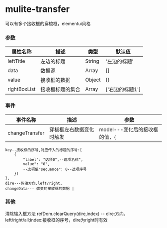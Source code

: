 <!--
 * @Author: zfz
 * @Date: 2021-11-12 14:16:29
 * @LastEditors: zfz
 * @LastEditTime: 2021-11-12 16:30:52
 * @Description: update
-->
# mulite-transfer
可以有多个接收框的穿梭框，elementui风格

### 参数
|  属性名称|  描述 | 类型 | 默认值 |
| --- | --- | --- | --- |
| leftTitle | 左边的标题 | String | '左边的标题' |
| data | 数据源 | Array | [] |
| value | 接收框的数据 | Object | {} |
| rightBoxList | 接收框标题的集合  | Array | ['右边的标题1'] |

### 事件

|  事件名称|  描述  | 参数 |
| --- | --- | --- |
| changeTransfer | 穿梭框左右数据变化时触发 | model---变化后的接收框的值，{  
    key--接收框的序号,对应传入的标题的序号:[  
        {  
            "label": "选项0",--选项名称",  
            value": "0",  
            --选项值"sequence": 0--选项序号  
        }]  
    },  
    dire---传输方向,left/right,  
    changeData--- 改变的接收框的数据 |

### 其他
清除输入框方法 refDom.clearQuery(dire,index) -- dire:方向，left/right/all;index:接收框的序号，dire为right时有效
